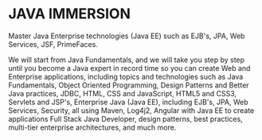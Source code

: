# JAVA IMMERSION

Master Java Enterprise technologies (Java EE) such as EJB's, JPA, Web Services, JSF, PrimeFaces.

We will start from Java Fundamentals, and we will take you step by step until you become a Java expert in record time so you can create Web and Enterprise applications, including topics and technologies such as Java Fundamentals, Object Oriented Programming, Design Patterns and Better Java practices, JDBC, HTML, CSS and JavaScript, HTML5 and CSS3, Servlets and JSP's, Enterprise Java (Java EE), including EJB's, JPA, Web Services, Security, all using Maven, Log4j2, Angular with Java EE to create applications Full Stack Java Developer, design patterns, best practices, multi-tier enterprise architectures, and much more.
